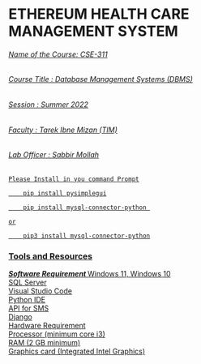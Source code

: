 # ETHEREUM HEALTH CARE MANAGEMENT SYSTEM <u>
###### Name of the Course: CSE-311
###### Course Title      : Database Management Systems (DBMS) </br>
###### Session           : Summer 2022
###### Faculty           : Tarek Ibne Mizan (TIM)
###### Lab Officer       : Sabbir Mollah

`Please Install in you command Prompt`
```
    pip install pysimplegui
```
```
    pip install mysql-connector-python 
```
`or`
```
    pip3 install mysql-connector-python
```

### Tools and Resources
<u><i><b> Software Requirement </b></i></u>
Windows 11, Windows 10  
SQL Server  
Visual Studio Code  
Python IDE  
API for SMS  
Django  
Hardware Requirement  
Processor (minimum core i3)  
RAM (2 GB minimum)  
Graphics card (Integrated Intel Graphics)  
 
